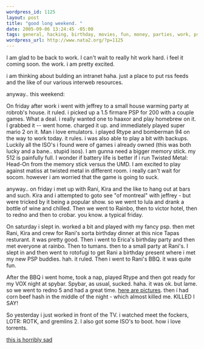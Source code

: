 ```yaml
--- 
wordpress_id: 1125
layout: post
title: "good long weekend. "
date: 2005-09-06 13:24:45 -05:00
tags: general, hacking, birthday, movies, fun, money, parties, work, psp, rani
wordpress_url: http://www.nata2.org/?p=1125
---
```

I am glad to be back to work. I can't wait to really hit work hard. i feel it coming soon. the work. i am pretty excited. 

i am thinking about bulding an intranet
haha. just a place to put rss feeds and the like of our various interweb resources. 

anyway.. this weekend: 

On friday after work i went with jeffrey to a small house warming party at robrob's house. it ruled. i picked up a 1.5 firmare PSP for 200 with a couple games. What a deal. i really wanted one to haaxor and play homebrew on it. I grabbed it -- went home. charged it up. and immediately played super mario 2 on it. Man i love emulators. i played Rtype and bomberman 94 on the way to work today. it rules. i was also able to play a bit with backups. Luckily all the ISO's i found were of games i already owned (this was both lucky and a bane.. stupid isos). I am gunna need a bigger memory stick. my 512 is painfully full. I wonder if battery life is better if i run Twisted Metal: Head-On from the memory stick versus the UMD. I am excited to play against matiss at twisted metal in different room. i really can't wait for socom. however i am worried that the game is going to suck. 

anyway.. on friday i met up with Rani, Kira and the like to hang out at bars and such. Kira and i attempted to goto see "of montreal" with jeffrey - but were tricked by it being a popular show. so we went to lula and drank a bottle of wine and chilled. Then  we went to Rainbo, then to victor hotel, then to redno and then to crobar. you know. a typical friday.  

On saturday i slept in. worked a bit and played with my fancy psp. then met Rani, Kira and crew for Rani's sorta birthday dinner at this nice Tapas resturant. it was pretty good. Then i went to Erica's birthday party and then met everyone at rainbo. Then to tumans. then to a small party at Rani's. I slept in and then went to rotofugi to get Rani a birthday present where i met my new PSP buddies. hah. it ruled. Then i went to Rani's BBQ. it was quite fun. 

After the BBQ i went home, took a nap, played Rtype and then got ready for my VOX night at spybar. Spybar, as usual, sucked. haha. it was ok. but lame. so we went to redno 5 and had a great time. <a href="http://nata2.info/?path=pictures%2Fevents%2F2005%3A09%3A05_Vox_party_at_spybar">here are pictures</a>. then i had corn beef hash in the middle of the night - which almost killed me. KILLED I SAY!

So yesterday i just worked in front of the TV. i watched meet the fockers, LOTR: ROTK, and gremlins 2. I also got some ISO's to boot. how i love torrents. 

<a href="http://nata2.info/war/aaron_broussard.mov">this is horribly sad</a>


